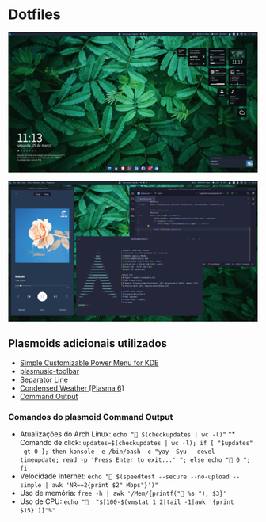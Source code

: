 # Dotfiles

![1](Imagens/1.png)

![2](Imagens/2.png)

## Plasmoids adicionais utilizados

* [Simple Customizable Power Menu for KDE](https://store.kde.org/p/2137217)
* [plasmusic-toolbar](https://store.kde.org/p/2128143)
* [Separator Line](https://store.kde.org/p/2136852)
* [Condensed Weather [Plasma 6]](https://store.kde.org/p/2137197)
* [Command Output](https://store.kde.org/p/2136636/)

### Comandos do plasmoid Command Output

* Atualizações do Arch Linux: `echo " $(checkupdates | wc -l)"`
    ** Comando de click: `updates=$(checkupdates | wc -l); if [ "$updates" -gt 0 ]; then konsole -e /bin/bash -c "yay -Syu --devel --timeupdate; read -p 'Press Enter to exit...' "; else echo " 0 "; fi`
* Velocidade Internet: `echo " $(speedtest --secure --no-upload --simple | awk 'NR==2{print $2" Mbps"}')"`
* Uso de memória: `free -h | awk '/Mem/{printf(" %s "), $3}'`
* Uso de CPU: `echo "  "$[100-$(vmstat 1 2|tail -1|awk '{print $15}')]"%"`